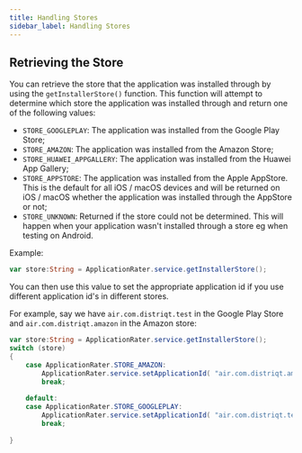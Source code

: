 ```yaml
---
title: Handling Stores
sidebar_label: Handling Stores
---
```


## Retrieving the Store

You can retrieve the store that the application was installed through by using the `getInstallerStore()` function.
This function will attempt to determine which store the application was installed through and return one of the following values:

- `STORE_GOOGLEPLAY`: The application was installed from the Google Play Store;
- `STORE_AMAZON`: The application was installed from the Amazon Store;
- `STORE_HUAWEI_APPGALLERY`: The application was installed from the Huawei App Gallery;
- `STORE_APPSTORE`: The application was installed from the Apple AppStore. This is the default for all iOS / macOS devices and will be returned on iOS / macOS whether the application was installed through the AppStore or not;
- `STORE_UNKNOWN`: Returned if the store could not be determined. This will happen when your application wasn't installed through a store eg when testing on Android.


Example:

```actionscript
var store:String = ApplicationRater.service.getInstallerStore();
```


You can then use this value to set the appropriate application id if you use different application id's in different stores.

For example, say we have `air.com.distriqt.test` in the Google Play Store and `air.com.distriqt.amazon` in the Amazon store:

```actionscript
var store:String = ApplicationRater.service.getInstallerStore();
switch (store)
{
    case ApplicationRater.STORE_AMAZON:
        ApplicationRater.service.setApplicationId( "air.com.distriqt.amazon", ApplicationRater.IMPLEMENTATION_ANDROID );
        break;
    
    default:
    case ApplicationRater.STORE_GOOGLEPLAY:
        ApplicationRater.service.setApplicationId( "air.com.distriqt.test", ApplicationRater.IMPLEMENTATION_ANDROID );
        break;
    
}
```





